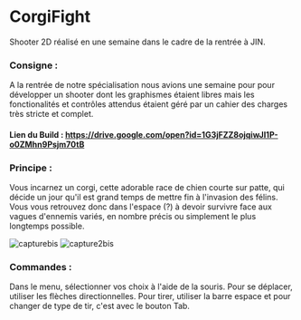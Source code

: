# CorgiFight
Shooter 2D réalisé en une semaine dans le cadre de la rentrée à JIN.

### Consigne :
A la rentrée de notre spécialisation nous avions une semaine pour pour développer un shooter dont les graphismes étaient libres mais les fonctionalités et contrôles attendus étaient géré par un cahier des charges très stricte et complet.

#### Lien du Build : https://drive.google.com/open?id=1G3jFZZ8ojqiwJI1P-o0ZMhn9Psjm70tB

### Principe :
Vous incarnez un corgi, cette adorable race de chien courte sur patte, qui décide un jour qu'il est grand temps de mettre fin à l'invasion des félins. Vous vous retrouvez donc dans l'espace (?) à devoir survivre face aux vagues d'ennemis variés, en nombre précis ou simplement le plus longtemps possible.

![capturebis](https://user-images.githubusercontent.com/43514153/47259495-6d6a1e00-d4aa-11e8-933b-9b422d7d0fa0.png)
![capture2bis](https://user-images.githubusercontent.com/43514153/47259545-ebc6c000-d4aa-11e8-86a4-9a5978d02590.png)

### Commandes :
Dans le menu, sélectionner vos choix à l'aide de la souris.
Pour se déplacer, utiliser les flèches directionnelles. 
Pour tirer, utiliser la barre espace et pour changer de type de tir, c'est avec le bouton Tab.

